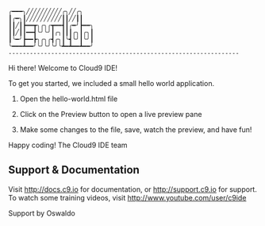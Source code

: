     ╭━━━╮╱╱╱╱╱╱╱╱╱╱╭╮╱╱╭╮
    ┃╭━╮┃╱╱╱╱╱╱╱╱╱╱┃┃╱╱┃┃
    ┃┃╱┃┣━━┳╮╭╮╭┳━━┫┃╭━╯┣━━╮
    ┃┃╱┃┃━━┫╰╯╰╯┃╭╮┃┃┃╭╮┃╭╮┃
    ┃╰━╯┣━━┣╮╭╮╭┫╭╮┃╰┫╰╯┃╰╯┃
    ╰━━━┻━━╯╰╯╰╯╰╯╰┻━┻━━┻━━╯
    ----------------------------------------------------------------- 

Hi there! Welcome to Cloud9 IDE!

To get you started, we included a small hello world application.

1) Open the hello-world.html file

2) Click on the Preview button to open a live preview pane

3) Make some changes to the file, save, watch the preview, and have fun!

Happy coding!
The Cloud9 IDE team


## Support & Documentation

Visit http://docs.c9.io for documentation, or http://support.c9.io for support.
To watch some training videos, visit http://www.youtube.com/user/c9ide


Support by Oswaldo